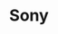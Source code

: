 ---
layout: company
title: "Sony"
legal_name: "Sony Group Corporation"
japanese_name: "ソニーグループ株式会社"
summary: "Sony Group Corporation, also known as SGC, is a multinational conglomerate with its headquarters in Minato-ku, Tokyo, Japan. In 2021, the company transferred its electronics division to Sony Corporation, its subsidiary, and became a holding company. The company is listed on the Tokyo Stock Exchange and the New York Stock Exchange, and is a component of the Nikkei 225 stock index, the TOPIX Core30, and the JPX-Nikkei 400. Sony's primary focus is on hardware, including CMOS image sensors, audiovisual equipment, and home video game consoles such as the PlayStation, as well as software including movies and music, and various services like the PlayStation Plus network service."
industries: "Electronics"
ipo_status: "Public company"
ipo_date: 1958-12-01
founding_date: 1946-05-07
founders: "Masaru Ibuka, Akio Morita"
hq: "Sony City, Minato-ku, Tokyo, Japan"
employees: "Around 110,000"
ticker_symbol: "6758"
url: https://www.sony.com/en/
wikipedia: https://en.wikipedia.org/wiki/Sony
twitter: sony
parent_company_name: N/A
parent_company_url: 
permalink: /companies/sony
---